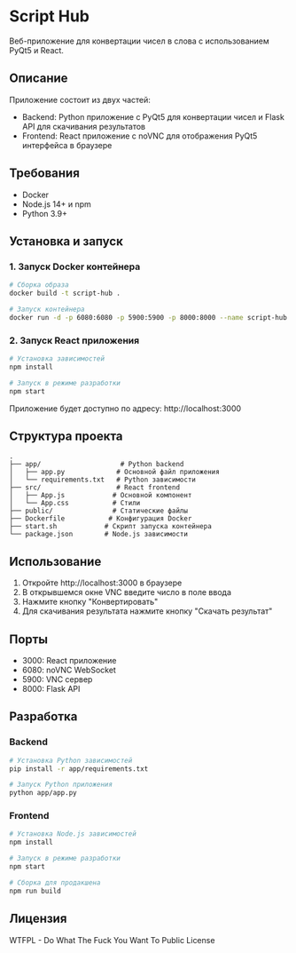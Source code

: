 # Script Hub

Веб-приложение для конвертации чисел в слова с использованием PyQt5 и React.

## Описание

Приложение состоит из двух частей:
- Backend: Python приложение с PyQt5 для конвертации чисел и Flask API для скачивания результатов
- Frontend: React приложение с noVNC для отображения PyQt5 интерфейса в браузере

## Требования

- Docker
- Node.js 14+ и npm
- Python 3.9+

## Установка и запуск

### 1. Запуск Docker контейнера

```bash
# Сборка образа
docker build -t script-hub .

# Запуск контейнера
docker run -d -p 6080:6080 -p 5900:5900 -p 8000:8000 --name script-hub script-hub
```

### 2. Запуск React приложения

```bash
# Установка зависимостей
npm install

# Запуск в режиме разработки
npm start
```

Приложение будет доступно по адресу: http://localhost:3000

## Структура проекта

```
.
├── app/                    # Python backend
│   ├── app.py             # Основной файл приложения
│   └── requirements.txt   # Python зависимости
├── src/                   # React frontend
│   ├── App.js            # Основной компонент
│   └── App.css           # Стили
├── public/               # Статические файлы
├── Dockerfile           # Конфигурация Docker
├── start.sh            # Скрипт запуска контейнера
└── package.json        # Node.js зависимости
```

## Использование

1. Откройте http://localhost:3000 в браузере
2. В открывшемся окне VNC введите число в поле ввода
3. Нажмите кнопку "Конвертировать"
4. Для скачивания результата нажмите кнопку "Скачать результат"

## Порты

- 3000: React приложение
- 6080: noVNC WebSocket
- 5900: VNC сервер
- 8000: Flask API

## Разработка

### Backend

```bash
# Установка Python зависимостей
pip install -r app/requirements.txt

# Запуск Python приложения
python app/app.py
```

### Frontend

```bash
# Установка Node.js зависимостей
npm install

# Запуск в режиме разработки
npm start

# Сборка для продакшена
npm run build
```

## Лицензия

WTFPL - Do What The Fuck You Want To Public License 